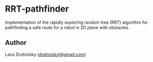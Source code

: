# RRT-pathfinder

Implementation of the rapidly exploring random tree (RRT) algorithm for pathfinding a safe route for a robot in 2D plane with obstacles.

## Author
Leos Drahotsky (drahotskyl@gmail.com)
